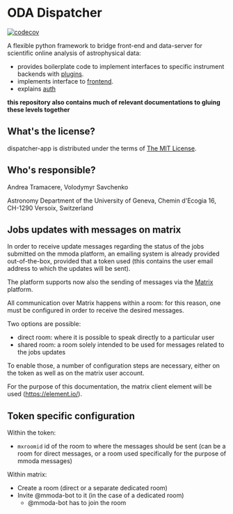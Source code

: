 ODA Dispatcher
==========================================

[![codecov](https://codecov.io/gh/oda-hub/dispatcher-app/branch/master/graph/badge.svg?token=9A4QWsQNOo)](https://codecov.io/gh/oda-hub/dispatcher-app)

A flexible python framework to bridge front-end and data-server for scientific online analysis of astrophysical data:

* provides boilerplate code to implement interfaces to specific instrument backends with [plugins](dispatcher-plugins).
* implements interface to [frontend](frontend).
* explains [auth](interfaces.md)

**this repository also contains much of relevant documentations to gluing these levels together**

What's the license?
-------------------

dispatcher-app is distributed under the terms of [The MIT License](LICENSE).

Who's responsible?
-------------------
Andrea Tramacere, Volodymyr Savchenko

Astronomy Department of the University of Geneva, Chemin d'Ecogia 16, CH-1290 Versoix, Switzerland


Jobs updates with messages on matrix
-----------------------------------------------

In order to receive update messages regarding the status of the jobs submitted on the mmoda platform, 
an emailing system is already provided out-of-the-box, provided that a token used 
(this contains the user email address to which the updates will be sent).

The platform supports now also the sending of messages via the [Matrix](https://matrix.org/) platform.

All communication over Matrix happens within a room: for this reason, one must be configured 
in order to receive the desired messages.

Two options are possible:
* direct room: where it is possible to speak directly to a particular user
* shared room: a room solely intended to be used for messages related to the jobs updates  

To enable those, a number of configuration steps are necessary, either on the token as well as on the matrix user account.

For the purpose of this documentation, the matrix client element will be used (https://element.io/).

Token specific configuration
----------------------------

Within the token:

* `mxroomid` id of the room to where the messages should be sent (can be a room for direct messages, or a room used specifically for the purpose of mmoda messages)

Within matrix:
* Create a room (direct or a separate dedicated room)
* Invite @mmoda-bot to it (in the case of a dedicated room)
  * @mmoda-bot has to join the room
<!-- (TODO extend the code to support automatic joining) --> 
